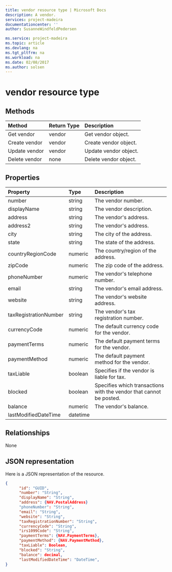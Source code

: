 ```yaml
---
title: vendor resource type | Microsoft Docs
description: A vendor.
services: project-madeira
documentationcenter: ''
author: SusanneWindfeldPedersen

ms.service: project-madeira
ms.topic: article
ms.devlang: na
ms.tgt_pltfrm: na
ms.workload: na
ms.date: 02/08/2017
ms.author: solsen
---
```


# vendor resource type

## Methods

| Method       | Return Type  |Description|
|:---------------|:--------|:----------|
|Get vendor|vendor|Get vendor object.|
|Create vendor|vendor|Create vendor object.|
|Update vendor|vendor|Update vendor object.|
|Delete vendor|none|Delete vendor object.|

## Properties
| Property	   | Type	|Description|
|:---------------|:--------|:----------|
|number|string|The vendor number.|
|displayName|string|The vendor description.|
|address|string|The vendor's address.|
|address2|string|The vendor's address.|
|city|string|The city of the address.|
|state|string|The state of the address.|
|countryRegionCode|numeric|The country/region of the address.|
|zipCode|numeric|The zip code of the address.|
|phoneNumber|numeric|The vendor's telephone number.|
|email|string|The vendor's email address.|
|website|string|The vendor's website address.|
|taxRegistrationNumber|string|The vendor's tax registration number.|
|currencyCode|numeric|The default currency code for the vendor.|
|paymentTerms|numeric|The default payment terms for the vendor.|
|paymentMethod|numeric|The default payment method for the vendor.|
|taxLiable|boolean|Specifies if the vendor is liable for tax.|
|blocked|boolean|Specifies which transactions with the vendor that cannot be posted.|
|balance|numeric|The vendor's balance.|
|lastModifiedDateTime|datetime||  


## Relationships
None

## JSON representation

Here is a JSON representation of the resource.


```json
{
      "id": "GUID",
      "number": "String",
      "displayName": "String",
      "address": {NAV.PostalAddress}
      "phoneNumber": "String",
      "email": "String",
      "website": "String",
      "taxRegistrationNumber": "String",
      "currencyCode": "String",
      "irs1099Code": "String",
      "paymentTerms": {NAV.PaymentTerms},
      "paymentMethod": {NAV.PaymentMethod},
      "taxLiable": Boolean,
      "blocked": "String",
      "balance": decimal,
      "lastModifiedDateTime": "DateTime",
}

```